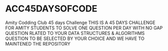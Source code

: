 # ACC45DAYSOFCODE
Amity Codding Club 45 days Challenge
THIS IS A 45 DAYS CHALLENGE FOR AMITY STUDENTS TO SOLVE ONE QUESTION PER DAY WITH NO GAP QUESTION RLATED TO YOUR DATA STRUCTURES & ALGORITHMS 
QUESTION TO BE SELECTED BY YOUR CHOICE AND WE HAVE TO MAINTENED THE REPOSITORY
